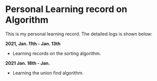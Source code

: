 # Personal Learning record on Algorithm

This is my personal learning record. The detailed logs is shown below:

**2021, Jan. 11th - Jan. 13th** 

- Learning records on the sorting algorithm.

**2021 Jan. 18th - Jan.**

- Learning the union find algorithm.  